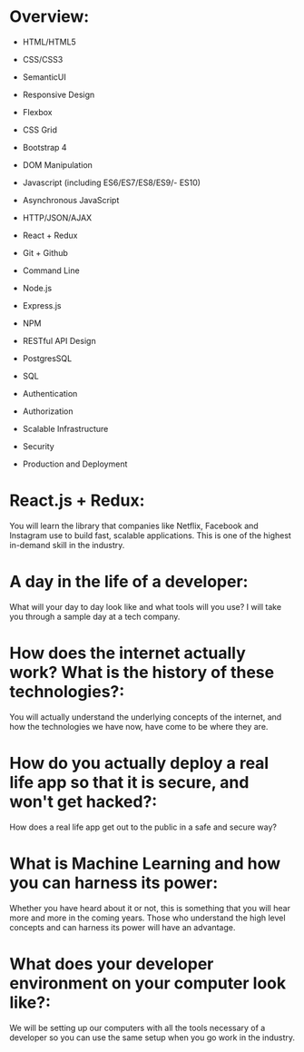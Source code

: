 # Overview:

- HTML/HTML5
- CSS/CSS3
- SemanticUI
- Responsive Design
- Flexbox
- CSS Grid
- Bootstrap 4


- DOM Manipulation
- Javascript (including ES6/ES7/ES8/ES9/- ES10)
- Asynchronous JavaScript
- HTTP/JSON/AJAX
- React + Redux
- Git + Github
- Command Line
- Node.js
- Express.js
- NPM
- RESTful API Design
- PostgresSQL
- SQL
- Authentication
- Authorization
- Scalable Infrastructure
- Security
- Production and Deployment



# React.js + Redux: 
You will learn the library that companies like Netflix, Facebook and Instagram use to build fast, scalable applications. This is one of the highest in-demand skill in the industry.

# A day in the life of a developer: 
What will your day to day look like and what tools will you use? I will take you through a sample day at a tech company.

# How does the internet actually work? What is the history of these technologies?: 
You will actually understand the underlying concepts of the internet, and how the technologies we have now, have come to be where they are.

# How do you actually deploy a real life app so that it is secure, and won't get hacked?: 
How does a real life app get out to the public in a safe and secure way?

# What is Machine Learning and how you can harness its power: 
Whether you have heard about it or not, this is something that you will hear more and more in the coming years. Those who understand the high level concepts and can harness its power will have an advantage. 

# What does your developer environment on your computer look like?: 
We will be setting up our computers with all the tools necessary of a developer so you can use the same setup when you go work in the industry.